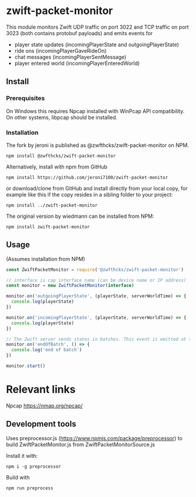 # zwift-packet-monitor

This module monitors Zwift UDP traffic on port 3022 and TCP traffic on port 3023 (both contains protobuf payloads) and emits events for

- player state updates (incomingPlayerState and outgoingPlayerState)
- ride ons (incomingPlayerGaveRideOn)
- chat messages (incomingPlayerSentMessage)
- player entered world (incomingPlayerEnteredWorld)

## Install

### Prerequisites
On Windows this requires Npcap installed with WinPcap API compatibility. On other systems, libpcap should be installed.

### Installation

The fork by jeroni is published as @zwfthcks/zwift-packet-monitor on NPM.

```
npm install @zwfthcks/zwift-packet-monitor
````

Alternatively, install with npm from GitHub

```
npm install https://github.com/jeroni7100/zwift-packet-monitor
````

or download/clone from GitHub and install directly from your local copy, for example like this if the copy resides in a sibling folder to your project:

```
npm install ../zwift-packet-monitor
```


The original version by wiedmann can be installed from NPM:

```
npm install zwift-packet-monitor
```

## Usage

(Assumes installation from NPM)

```javascript
const ZwiftPacketMonitor = require('@zwfthcks/zwift-packet-monitor')

// interface is cap interface name (can be device name or IP address)
const monitor = new ZwiftPacketMonitor(interface)

monitor.on('outgoingPlayerState', (playerState, serverWorldTime) => {
  console.log(playerState)
})

monitor.on('incomingPlayerState', (playerState, serverWorldTime) => {
  console.log(playerState)
})

// The Zwift server sends states in batches. This event is emitted at the end of each incoming batch
monitor.on('endOfBatch', () => {
  console.log('end of batch')
})

monitor.start()
```


# Relevant links

Npcap https://nmap.org/npcap/


## Development tools

Uses preprocessor.js (https://www.npmjs.com/package/preprocessor) to build ZwiftPacketMonitor.js from ZwiftPacketMonitorSource.js

Install it with: 
```
npm i -g preprocessor
```

Build with
```
npm run preprocess
```

